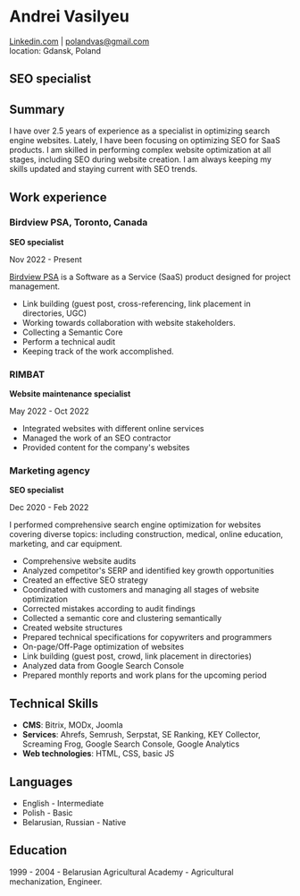 # Andrei Vasilyeu
[Linkedin.com](https://www.linkedin.com/in/andrei-vasilyev/) | polandvas@gmail.com<br>
location: Gdansk, Poland
## SEO specialist
<h2>Summary</h2>
<p>I have over 2.5 years of experience as a specialist in optimizing search engine websites. Lately, I have been focusing on optimizing SEO for SaaS products. I am skilled in performing complex website optimization at all stages, including SEO during website creation. I am always keeping my skills updated and staying current with SEO trends.</p>
<h2>Work experience</h2>
<h3>Birdview PSA, Toronto, Canada</h3> 
 <p><b>SEO specialist</b></p>
 <p>Nov 2022 - Present<br></p>
 <p><a href="https://birdviewpsa.com/">Birdview PSA</a> is a Software as a Service (SaaS) product designed for project management.</p>
 <ul>
 <li>Link building (guest post, cross-referencing, link placement in directories, UGC)</li>
 <li>Working towards collaboration with website stakeholders.</li>
 <li>Collecting a Semantic Core</li>
 <li>Perform a technical audit</li>
 <li>Keeping track of the work accomplished.</li>
</ul>
<h3>RIMBAT</h3>
 <p><b>Website maintenance specialist</b></p>  
 <p>May 2022 - Oct 2022</p> 
 <ul>
 <li>Integrated websites with different online services</li>
 <li>Managed the work of an SEO contractor</li>
 <li>Provided content for the company's websites</li>
 </ul>
 <h3>Marketing agency</h3>
 <p><b>SEO specialist</b></p> 
 <p>Dec 2020 - Feb 2022</p>  
 <p>I performed comprehensive search engine optimization for websites covering diverse topics: including construction, medical, online education, marketing, and car equipment.</p>
 <ul>
 <li>Comprehensive website audits</li>
 <li>Analyzed competitor's SERP and identified key growth opportunities</li>
 <li>Created an effective SEO strategy</li>
 <li>Coordinated with customers and managing all stages of website optimization</li>
 <li>Corrected mistakes according to audit findings</li>
 <li>Collected a semantic core and clustering semantically</li>
  <li>Created website structures</li>
 <li>Prepared technical specifications for copywriters and programmers</li>
 <li>On-page/Off-Page optimization of websites</li>
 <li>Link building (guest post, crowd, link placement in directories)</li>
 <li>Analyzed data from Google Search Console</li>
 <li>Prepared monthly reports and work plans for the upcoming period</li>
 </ul>
 <h2>Technical Skills</h2>
 <ul>
 <li><b>CMS</b>: Bitrix, MODx, Joomla</li>
 <li><b>Services</b>: Ahrefs, Semrush, Serpstat, SE Ranking, KEY Collector, Screaming Frog, Google Search Console, Google Analytics</li>
 <li><b>Web technologies</b>: HTML, CSS, basic JS</li>
 </ul>
 <h2>Languages</h2>
  <ul>
 <li>English - Intermediate</li>
 <li>Polish - Basic</li>
 <li>Belarusian, Russian - Native</li>
 </ul>
 <h2>Education</h2>
 <p>1999 - 2004 - Belarusian Agricultural Academy - Agricultural mechanization, Engineer.</p> 
